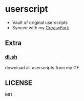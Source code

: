 # userscript

- Vault of original userscripts
- Synced with my [GreasyFork](https://greasyfork.org/en/users/671442)

## Extra

### [dl.sh](https://github.com/eggplants/userscript/blob/master/dl.sh)

download all userscripts from my GF

## LICENSE

MIT
